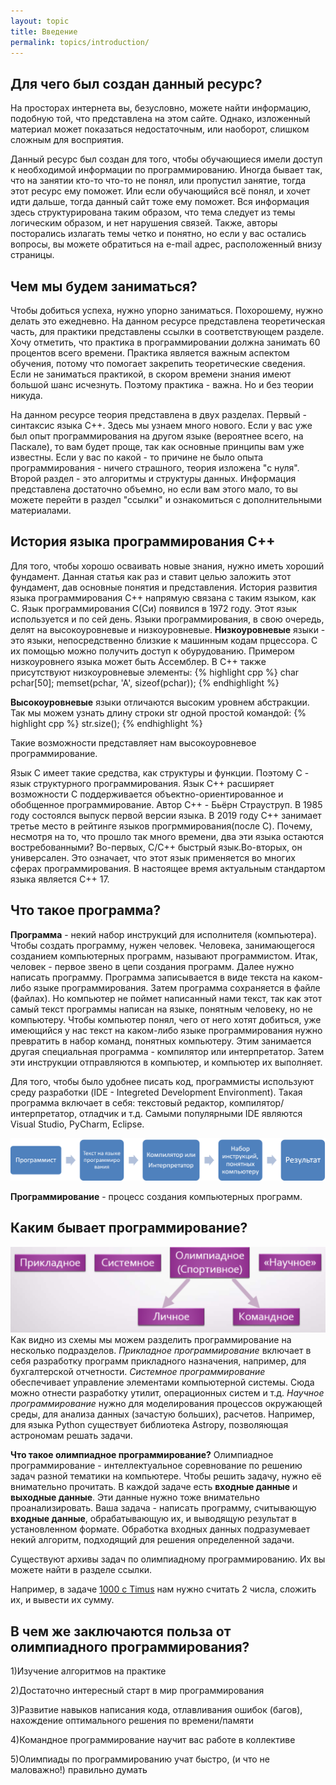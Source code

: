 ```yaml
---
layout: topic
title: Введение
permalink: topics/introduction/
---
```

## Для чего был создан данный ресурс?

На просторах интернета вы, безусловно, можете найти информацию, подобную той, что представлена на этом сайте. Однако, изложенный материал может показаться недостаточным, или наоборот, слишком сложным для восприятия.

Данный ресурс был создан для того, чтобы обучающиеся имели доступ к необходимой информации по программированию. Иногда бывает так, что на занятии кто-то что-то не понял, или пропустил занятие, тогда этот ресурс ему поможет. Или если обучающийся всё понял, и хочет идти дальше, тогда данный сайт тоже ему поможет. Вся информация здесь структурирована таким образом, что тема следует из темы логическим образом, и нет нарушения связей. Также, авторы посторались излагать темы четко и понятно, но если у вас остались вопросы, вы можете обратиться на e-mail адрес, расположенный внизу страницы.

## Чем мы будем заниматься?
Чтобы добиться успеха, нужно упорно заниматься. Похорошему, нужно делать это ежедневно. На данном ресурсе представлена теоретическая часть, для практики представлены ссылки в соответствующем разделе. Хочу отметить, что практика в программировании должна занимать 60 процентов всего времени. Практика является важным аспектом обучения, потому что помогает закрепить теоретические сведения. Если не заниматься практикой, в скором времени знания имеют большой шанс исчезнуть. Поэтому практика - важна. Но и без теории никуда.

На данном ресурсе теория представлена в двух разделах. Первый - синтаксис языка C++. Здесь мы узнаем много нового. Если у вас уже был опыт программирования на другом языке (вероятнее всего, на Паскале), то вам будет проще, так как основные принципы вам уже известны. Если у вас по какой - то причине не было опыта программирования - ничего страшного, теория изложена "с нуля". Второй раздел - это алгоритмы и структуры данных. Информация представлена достаточно объемно, но если вам этого мало, то вы можете перейти в раздел "ссылки" и ознакомиться с дополнительными материалами.

## История языка программирования C++
Для того, чтобы хорошо осваивать новые знания, нужно иметь хороший фундамент. Данная статья как раз и ставит целью заложить этот фундамент, дав основные понятия и представления. История развития языка программирования C++ напрямую связана с таким языком, как C. Язык программирования C(Си) появился в 1972 году. Этот язык используется и по сей день. Языки программирования, в свою очередь, делят на высокоуровневые и низкоуровневые. **Низкоуровневые** языки - это языки, непосредственно близкие к машинным кодам прцессора. С их помощью можно получить доступ к обурудованию. Примером низкоуровнего языка может быть Ассемблер. В С++ также присутствуют низкоуровневые элементы:
{% highlight cpp %}
  char pchar[50];
  memset(pchar, 'A', sizeof(pchar));
{% endhighlight %}

**Высокоуровневые** языки отличаются высоким уровнем абстракции. Так мы можем узнать длину строки str одной простой командой:
{% highlight cpp %}
  str.size();
{% endhighlight %}

Такие возможности представляет нам высокоуровневое программирование.

Язык C имеет такие средства, как структуры и функции. Поэтому C - язык структурного программирования. Язык C++ расширяет возможности C поддерживается объектно-ориентированное и обобщенное программирование. Автор С++ - Бьёрн Страуструп. В 1985 году состоялся выпуск первой версии языка. В 2019 году С++ занимает третье место в рейтинге языков прогрммирования(после C). Почему, несмотря на то, что прошло так много времени, два эти языка остаются востребованными? Во-первых, С/С++ быстрый язык.Во-вторых, он универсален. Это означает, что этот язык применяется во многих сферах программирования. В настоящее время актуальным стандартом языка является C++ 17.

## Что такое программа? 
**Программа** - некий набор инструкций для исполнителя (компьютера). Чтобы создать программу, нужен человек. Человека, занимающегося созданием компьютерных программ, называют программистом. Итак, человек - первое звено в цепи создания программ. Далее нужно написать программу. Программа записывается в виде текста на каком-либо языке программирования. Затем программа сохраняется в файле (файлах). Но компьютер не поймет написанный нами текст, так как этот самый текст программы написан на языке, понятным человеку, но не компьютеру. Чтобы компьютер понял, чего от него хотят добиться, уже имеющийся у нас текст на каком-либо языке программирования нужно превратить в набор команд, понятных компьютеру. Этим занимается другая специальная программа - компилятор или интерпретатор. Затем эти инструкции отправляются в компьютер, и компьютер их выполняет.

Для того, чтобы было удобнее писать код, программисты используют среду разработки (IDE - Integreted Development Environment). Такая программа включает в себя: текстовый редактор, компилятор/интерпретатор, отладчик и т.д. Самыми популярными IDE являются Visual Studio, PyCharm, Eclipse.

![Создание программ](Creation.png)

**Программирование** - процесс создания компьютерных программ.

## Каким бывает программирование?
![Отрасли в программировании](2019-05-16.png)
Как видно из схемы мы можем разделить программирование на несколько подразделов. *Прикладное программирование* включает в себя разработку программ прикладного назначения, например, для бухгалтерской отчетности. *Системное программирование* обеспечивает управление элементами компьютерной системы. Сюда можно отнести разработку утилит, операционных систем и т.д. *Научное программирование* нужно для моделирования процессов окружающей среды, для анализа данных (зачастую больших), расчетов. Например, для языка Python существует библиотека Astropy, позволяющая астрономам решать задачи.

**Что такое олимпиадное программирование?** Олимпиадное программирование - интеллектуальное соревнование по решению задач разной тематики на компьютере. Чтобы решить задачу, нужно её внимательно прочитать. В каждой задаче есть **входные данные** и **выходные данные**. Эти данные нужно тоже внимательно проанализировать. Ваша задача - написать программу, считывающую **входные данные**, обрабатывающую их, и выводящую результат в установленном формате.
Обработка входных данных подразумевает некий алгоритм, подходящий для решения определенной задачи.

Существуют архивы задач по олимпиадному программированию. Их вы можете найти в разделе ссылки.

Например, в задаче [1000 с Timus](http://acm.timus.ru/problem.aspx?space=1&num=1000) нам нужно считать 2 числа, сложить их, и вывести их сумму.

## В чем же заключаются польза от олимпиадного программирования?

1)Изучение алгоритмов на практике

2)Достаточно интересный старт в мир программирования

3)Развитие навыков написания кода, отлавливания ошибок (багов), нахождение оптимального решения по времени/памяти

4)Командное программирование научит вас работе в коллективе

5)Олимпиады по программированию учат быстро, (и что не маловажно!) правильно думать
